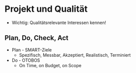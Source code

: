 # Projekt und Qualität
- Wichtig: Qualitätsrelevante Interessen kennen!

## Plan, Do, Check, Act
- Plan - SMART-Ziele
    - Spezifisch, Messbar, Akzeptiert, Realistisch, Terminiert
- Do - OTOBOS
    - On Time, on Budget, on Scope
